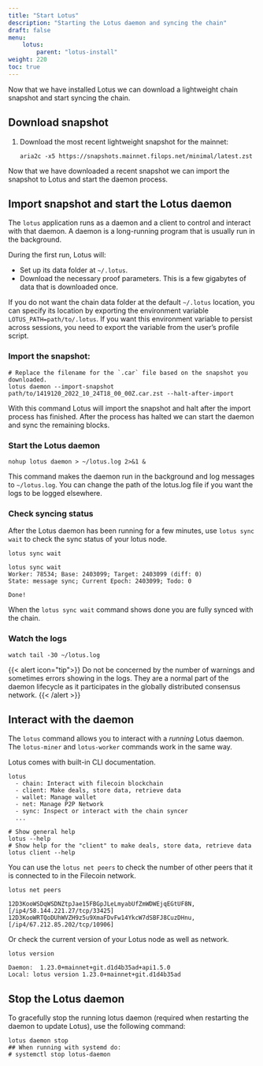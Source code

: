 ```yaml
---
title: "Start Lotus"
description: "Starting the Lotus daemon and syncing the chain"
draft: false
menu:
    lotus:
        parent: "lotus-install"
weight: 220
toc: true
---
```


Now that we have installed Lotus we can download a lightweight chain snapshot and start syncing the chain.

## Download snapshot
1. Download the most recent lightweight snapshot for the mainnet:

    ```shell
    aria2c -x5 https://snapshots.mainnet.filops.net/minimal/latest.zst
    ```

Now that we have downloaded a recent snapshot we can import the snapshot to Lotus and start the daemon process.

## Import snapshot and start the Lotus daemon

The `lotus` application runs as a daemon and a client to control and interact with that daemon. A daemon is a long-running program that is usually run in the background. 

During the first run, Lotus will:

- Set up its data folder at `~/.lotus`.
- Download the necessary proof parameters. This is a few gigabytes of data that is downloaded once.

If you do not want the chain data folder at the default `~/.lotus` location, you can specify its location by exporting the environment variable `LOTUS_PATH=path/to/.lotus`. If you want this environment variable to persist across sessions, you need to export the variable from the user’s profile script.

### Import the snapshot:

```shell
# Replace the filename for the `.car` file based on the snapshot you downloaded.
lotus daemon --import-snapshot path/to/1419120_2022_10_24T18_00_00Z.car.zst --halt-after-import
```

With this command Lotus will import the snapshot and halt after the import process has finished. After the process has halted we can start the daemon and sync the remaining blocks.

### Start the Lotus daemon

```
nohup lotus daemon > ~/lotus.log 2>&1 &
```

This command makes the daemon run in the background and log messages to `~/lotus.log`. You can change the path of the lotus.log file if you want the logs to be logged elsewhere.


### Check syncing status
After the Lotus daemon has been running for a few minutes, use `lotus sync wait` to check the sync status of your lotus node.

```shell
lotus sync wait
```
```
lotus sync wait
Worker: 78534; Base: 2403099; Target: 2403099 (diff: 0)
State: message sync; Current Epoch: 2403099; Todo: 0

Done!
```

When the `lotus sync wait` command shows done you are fully synced with the chain.

### Watch the logs

```
watch tail -30 ~/lotus.log
```

{{< alert icon="tip">}}
Do not be concerned by the number of warnings and sometimes errors showing in the logs. They are a normal part of the daemon lifecycle as it participates in the globally distributed consensus network.
{{< /alert >}}

## Interact with the daemon

The `lotus` command allows you to interact with a _running_ Lotus daemon. The `lotus-miner` and `lotus-worker` commands work in the same way.

Lotus comes with built-in CLI documentation.

```shell
lotus
  - chain: Interact with filecoin blockchain
  - client: Make deals, store data, retrieve data
  - wallet: Manage wallet
  - net: Manage P2P Network
  - sync: Inspect or interact with the chain syncer
  ...

# Show general help
lotus --help
# Show help for the "client" to make deals, store data, retrieve data
lotus client --help
```

You can use the `lotus net peers` to check the number of other peers that it is connected to in the Filecoin network.

```shell
lotus net peers
```

```
12D3KooWSDqWSDNZtpJae15FBGpJLeLmyabUfZmWDWEjqEGtUF8N, [/ip4/58.144.221.27/tcp/33425]
12D3KooWRTQoDUhWVZH9z5u9XmaFDvFw14YkcW7dSBFJ8CuzDHnu, [/ip4/67.212.85.202/tcp/10906]
```

Or check the current version of your Lotus node as well as network.

```shell
lotus version
```

```
Daemon:  1.23.0+mainnet+git.d1d4b35ad+api1.5.0
Local: lotus version 1.23.0+mainnet+git.d1d4b35ad
```

## Stop the Lotus daemon

To gracefully stop the running lotus daemon (required when restarting the daemon to update Lotus), use the following command:

```shell
lotus daemon stop
## When running with systemd do:
# systemctl stop lotus-daemon
```